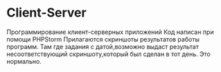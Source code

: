 # Client-Server
Программирование клиент-серверных приложений
Код написан при помощи PHPStorm
Прилагаются скриншоты результатов работы программ. Там где задания с датой,возможно выдаст результат несоответствующий скриншоту,который был сделан в тот день. Это нормально.
